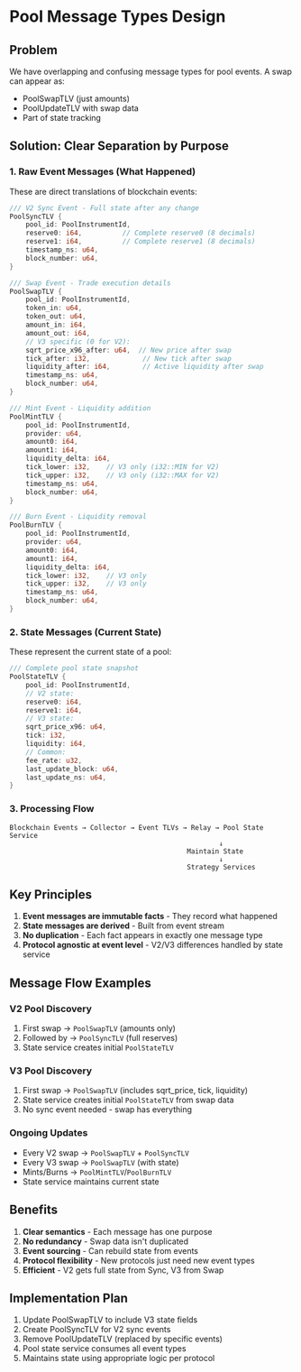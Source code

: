 # Pool Message Types Design

## Problem
We have overlapping and confusing message types for pool events. A swap can appear as:
- PoolSwapTLV (just amounts)
- PoolUpdateTLV with swap data
- Part of state tracking

## Solution: Clear Separation by Purpose

### 1. Raw Event Messages (What Happened)
These are direct translations of blockchain events:

```rust
/// V2 Sync Event - Full state after any change
PoolSyncTLV {
    pool_id: PoolInstrumentId,
    reserve0: i64,          // Complete reserve0 (8 decimals)
    reserve1: i64,          // Complete reserve1 (8 decimals)
    timestamp_ns: u64,
    block_number: u64,
}

/// Swap Event - Trade execution details
PoolSwapTLV {
    pool_id: PoolInstrumentId,
    token_in: u64,
    token_out: u64,
    amount_in: i64,
    amount_out: i64,
    // V3 specific (0 for V2):
    sqrt_price_x96_after: u64,  // New price after swap
    tick_after: i32,             // New tick after swap
    liquidity_after: i64,        // Active liquidity after swap
    timestamp_ns: u64,
    block_number: u64,
}

/// Mint Event - Liquidity addition
PoolMintTLV {
    pool_id: PoolInstrumentId,
    provider: u64,
    amount0: i64,
    amount1: i64,
    liquidity_delta: i64,
    tick_lower: i32,    // V3 only (i32::MIN for V2)
    tick_upper: i32,    // V3 only (i32::MAX for V2)
    timestamp_ns: u64,
    block_number: u64,
}

/// Burn Event - Liquidity removal
PoolBurnTLV {
    pool_id: PoolInstrumentId,
    provider: u64,
    amount0: i64,
    amount1: i64,
    liquidity_delta: i64,
    tick_lower: i32,    // V3 only
    tick_upper: i32,    // V3 only
    timestamp_ns: u64,
    block_number: u64,
}
```

### 2. State Messages (Current State)
These represent the current state of a pool:

```rust
/// Complete pool state snapshot
PoolStateTLV {
    pool_id: PoolInstrumentId,
    // V2 state:
    reserve0: i64,
    reserve1: i64,
    // V3 state:
    sqrt_price_x96: u64,
    tick: i32,
    liquidity: i64,
    // Common:
    fee_rate: u32,
    last_update_block: u64,
    last_update_ns: u64,
}
```

### 3. Processing Flow

```
Blockchain Events → Collector → Event TLVs → Relay → Pool State Service
                                                    ↓
                                            Maintain State
                                                    ↓
                                            Strategy Services
```

## Key Principles

1. **Event messages are immutable facts** - They record what happened
2. **State messages are derived** - Built from event stream
3. **No duplication** - Each fact appears in exactly one message type
4. **Protocol agnostic at event level** - V2/V3 differences handled by state service

## Message Flow Examples

### V2 Pool Discovery
1. First swap → `PoolSwapTLV` (amounts only)
2. Followed by → `PoolSyncTLV` (full reserves)
3. State service creates initial `PoolStateTLV`

### V3 Pool Discovery  
1. First swap → `PoolSwapTLV` (includes sqrt_price, tick, liquidity)
2. State service creates initial `PoolStateTLV` from swap data
3. No sync event needed - swap has everything

### Ongoing Updates
- Every V2 swap → `PoolSwapTLV` + `PoolSyncTLV`
- Every V3 swap → `PoolSwapTLV` (with state)
- Mints/Burns → `PoolMintTLV`/`PoolBurnTLV`
- State service maintains current state

## Benefits

1. **Clear semantics** - Each message has one purpose
2. **No redundancy** - Swap data isn't duplicated
3. **Event sourcing** - Can rebuild state from events
4. **Protocol flexibility** - New protocols just need new event types
5. **Efficient** - V2 gets full state from Sync, V3 from Swap

## Implementation Plan

1. Update PoolSwapTLV to include V3 state fields
2. Create PoolSyncTLV for V2 sync events
3. Remove PoolUpdateTLV (replaced by specific events)
4. Pool state service consumes all event types
5. Maintains state using appropriate logic per protocol